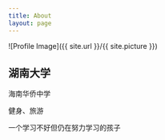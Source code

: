 ```yaml
---
title: About
layout: page
---
```

![Profile Image]({{ site.url }}/{{ site.picture }})

<h2>湖南大学</h2>

海南华侨中学

健身、旅游

一个学习不好但仍在努力学习的孩子